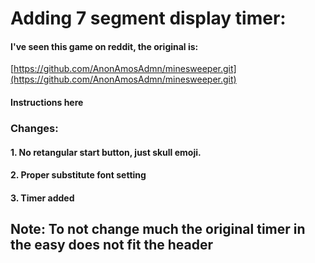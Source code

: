 
# Adding 7 segment display timer:

#### I've seen this game on reddit, the original is:

[https://github.com/AnonAmosAdmn/minesweeper.git](https://github.com/AnonAmosAdmn/minesweeper.git)

#### Instructions here

### Changes:
   #### 1. No retangular start button, just skull emoji.
   #### 2. Proper substitute font setting
   #### 3. Timer added

## Note: To not change much the original timer in the easy does not fit the header
